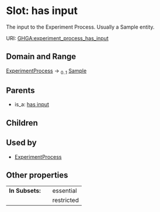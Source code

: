 
# Slot: has input


The input to the Experiment Process. Usually a Sample entity.

URI: [GHGA:experiment_process_has_input](https://w3id.org/GHGA/experiment_process_has_input)


## Domain and Range

[ExperimentProcess](ExperimentProcess.md) &#8594;  <sub>0..1</sub> [Sample](Sample.md)

## Parents

 *  is_a: [has input](has_input.md)

## Children


## Used by

 * [ExperimentProcess](ExperimentProcess.md)

## Other properties

|  |  |  |
| --- | --- | --- |
| **In Subsets:** | | essential |
|  | | restricted |

